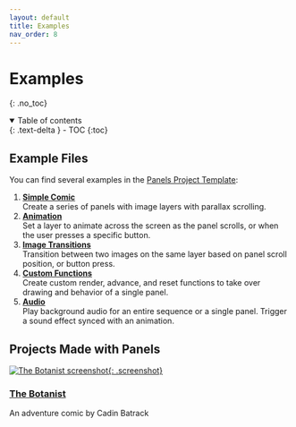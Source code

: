 ```yaml
---
layout: default
title: Examples
nav_order: 8
---
```


# Examples

{: .no_toc}

<details open markdown="block">
  <summary>
    Table of contents
  </summary>
  {: .text-delta }
- TOC
{:toc}
</details>

## Example Files

You can find several examples in the [Panels Project Template](https://github.com/cadin/panels-project-template):

1. [**Simple Comic**](https://github.com/cadin/panels-project-template/blob/main/source/examples/1-simple-comic.lua)  
   Create a series of panels with image layers with parallax scrolling.
2. [**Animation**](https://github.com/cadin/panels-project-template/blob/main/source/examples/2-animation.lua)  
   Set a layer to animate across the screen as the panel scrolls, or when the user presses a specific button.
3. [**Image Transitions**](https://github.com/cadin/panels-project-template/blob/main/source/examples/3-image-transitions.lua)  
   Transition between two images on the same layer based on panel scroll position, or button press.
4. [**Custom Functions**](https://github.com/cadin/panels-project-template/blob/main/source/examples/4-custom-functions.lua)  
   Create custom render, advance, and reset functions to take over drawing and behavior of a single panel.
5. [**Audio**](https://github.com/cadin/panels-project-template/blob/main/source/examples/5-audio.lua)  
   Play background audio for an entire sequence or a single panel. Trigger a sound effect synced with an animation.

## Projects Made with Panels

[![The Botanist screenshot]({{site.baseurl}}/assets/images/botanist-screen.gif){: .screenshot}](https://cadinb.itch.io/the-botanist)

### [The Botanist](https://cadinb.itch.io/the-botanist)

An adventure comic by Cadin Batrack
